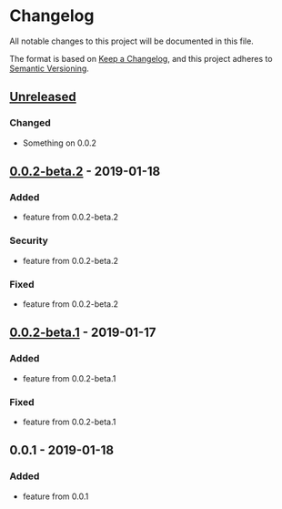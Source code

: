# Changelog
All notable changes to this project will be documented in this file.

The format is based on [Keep a Changelog](https://keepachangelog.com/en/1.0.0/),
and this project adheres to [Semantic Versioning](https://semver.org/spec/v2.0.0.html).

## [Unreleased]
### Changed
- Something on 0.0.2

## [0.0.2-beta.2] - 2019-01-18
### Added
- feature from 0.0.2-beta.2

### Security
- feature from 0.0.2-beta.2

### Fixed
- feature from 0.0.2-beta.2

## [0.0.2-beta.1] - 2019-01-17
### Added
- feature from 0.0.2-beta.1

### Fixed
- feature from 0.0.2-beta.1

## 0.0.1 - 2019-01-18
### Added
- feature from 0.0.1

[Unreleased]: https://github.com/olivierlacan/keep-a-changelog/compare/v0.0.2-beta.2...HEAD
[0.0.2-beta.2]: https://github.com/olivierlacan/keep-a-changelog/compare/v0.0.2-beta.1...v0.0.2-beta.2
[0.0.2-beta.1]: hhttps://github.com/olivierlacan/keep-a-changelog/compare/v0.0.1...v0.0.2-beta.1
